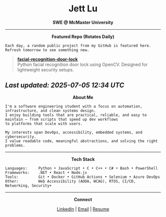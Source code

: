 <!-- README.md for Jett Lu -->

<h1 align="center">Jett Lu</h1>

<p align="center">
  <strong>SWE @ McMaster University</strong><br>
</p>

<hr>

<p align="center">
  <strong>Featured Repo (Rotates Daily)</strong><br>
</p>

```text
Each day, a random public project from my GitHub is featured here.
Refresh tomorrow to see something new.
```

> **[facial-recognition-door-lock](https://github.com/Jett-Lu/facial-recognition-door-lock)**  
Python facial recognition door lock using OpenCV. Designed for lightweight security setups.

_Last updated: 2025-07-05 12:34 UTC_
---

<p align="center">
  <strong>About Me</strong><br>
</p>

```text
I'm a software engineering student with a focus on automation, infrastructure, and clean systems design.
I enjoy building tools that are practical, reliable, and easy to maintain — from scripts that speed up dev workflows
to platforms that scale with users.

My interests span DevOps, accessibility, embedded systems, and cybersecurity. 
I value readable code, meaningful abstractions, and solving the right problems.
```

---
<p align="center">
  <strong>Tech Stack</strong><br>
</p>

```text
Languages:     Python • JavaScript • C • C++ • C# • Bash • PowerShell
Frameworks:    .NET • React • Node.js
Tools:         Git • Docker • GitHub Actions • Selenium • Azure DevOps
Other:         Web Accessibility (AODA, WCAG), RTOS, CI/CD, Networking, Security+
```
---

<p align="center">
  <strong>Connect</strong><br>
</p>

<p align="center">
  <a href="https://www.linkedin.com/in/jett-lu">LinkedIn</a> |
  <a href="mailto:jett@example.com">Email</a> |
  <a href="Resume-JettLu.pdf">Resume</a>
</p>
